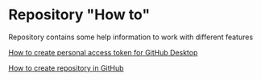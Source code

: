 # Repository "How to"
Repository contains some help information to work with different features

[How to create personal access token for GitHub Desktop](Create%20GitHub%20personal%20access%20token/readme.md)

[How to create repository in GitHub](Create%20GitHub%20personal%20access%20token/readme.md)
